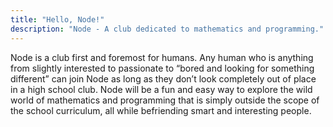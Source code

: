 ```yaml
---
title: "Hello, Node!"
description: "Node - A club dedicated to mathematics and programming."
---
```


Node is a club first and foremost for humans. Any human who is anything from slightly interested to passionate to “bored and looking for something different” can join Node as long as they don’t look completely out of place in a high school club. Node will be a fun and easy way to explore the wild world of mathematics and programming that is simply outside the scope of the school curriculum, all while befriending smart and interesting people. 
